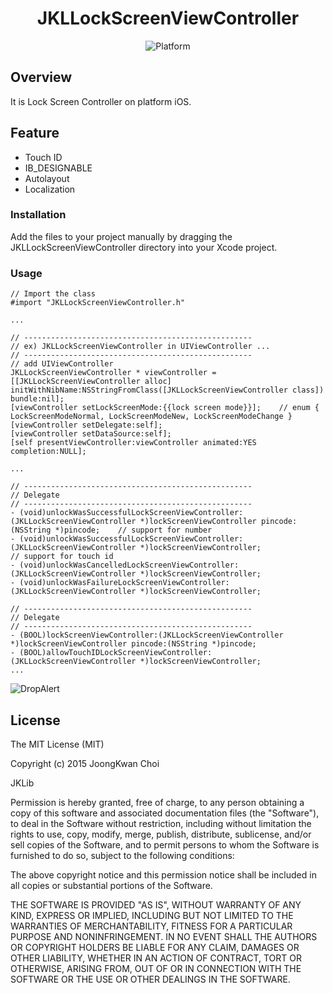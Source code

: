 <h1 align="center">JKLLockScreenViewController</h1>

<p align="center">
<img src="https://img.shields.io/cocoapods/p/DeepLinkSDK.svg?style=flat" alt="Platform" /></a>
</p>

Overview
-------------
It is Lock Screen Controller on platform iOS.

Feature
-------------
- Touch ID
- IB_DESIGNABLE
- Autolayout
- Localization


### Installation
Add the files to your project manually by dragging the JKLLockScreenViewController directory into your Xcode project.


### Usage

```
// Import the class
#import "JKLLockScreenViewController.h"

...

// ---------------------------------------------------
// ex) JKLLockScreenViewController in UIViewController ...
// ---------------------------------------------------
// add UIViewController
JKLLockScreenViewController * viewController = [[JKLLockScreenViewController alloc] initWithNibName:NSStringFromClass([JKLLockScreenViewController class]) bundle:nil];
[viewController setLockScreenMode:{{lock screen mode}}];    // enum { LockScreenModeNormal, LockScreenModeNew, LockScreenModeChange }
[viewController setDelegate:self];
[viewController setDataSource:self];
[self presentViewController:viewController animated:YES completion:NULL];
    
...

// ---------------------------------------------------
// Delegate
// ---------------------------------------------------
- (void)unlockWasSuccessfulLockScreenViewController:(JKLLockScreenViewController *)lockScreenViewController pincode:(NSString *)pincode;    // support for number
- (void)unlockWasSuccessfulLockScreenViewController:(JKLLockScreenViewController *)lockScreenViewController;                                // support for touch id
- (void)unlockWasCancelledLockScreenViewController:(JKLLockScreenViewController *)lockScreenViewController;
- (void)unlockWasFailureLockScreenViewController:(JKLLockScreenViewController *)lockScreenViewController;

// ---------------------------------------------------
// Delegate
// ---------------------------------------------------
- (BOOL)lockScreenViewController:(JKLLockScreenViewController *)lockScreenViewController pincode:(NSString *)pincode;
- (BOOL)allowTouchIDLockScreenViewController:(JKLLockScreenViewController *)lockScreenViewController;
...

```

![DropAlert](https://github.com/tiny2n/JKLLockScreenViewController/blob/master/Screenshot.png)


License
-------------------------------------------------------
The MIT License (MIT)

Copyright (c) 2015 JoongKwan Choi

JKLib

Permission is hereby granted, free of charge, to any person obtaining a copy
of this software and associated documentation files (the "Software"), to deal
in the Software without restriction, including without limitation the rights
to use, copy, modify, merge, publish, distribute, sublicense, and/or sell
copies of the Software, and to permit persons to whom the Software is
furnished to do so, subject to the following conditions:

The above copyright notice and this permission notice shall be included in all
copies or substantial portions of the Software.

THE SOFTWARE IS PROVIDED "AS IS", WITHOUT WARRANTY OF ANY KIND, EXPRESS OR
IMPLIED, INCLUDING BUT NOT LIMITED TO THE WARRANTIES OF MERCHANTABILITY,
FITNESS FOR A PARTICULAR PURPOSE AND NONINFRINGEMENT. IN NO EVENT SHALL THE
AUTHORS OR COPYRIGHT HOLDERS BE LIABLE FOR ANY CLAIM, DAMAGES OR OTHER
LIABILITY, WHETHER IN AN ACTION OF CONTRACT, TORT OR OTHERWISE, ARISING FROM,
OUT OF OR IN CONNECTION WITH THE SOFTWARE OR THE USE OR OTHER DEALINGS IN THE
SOFTWARE.

